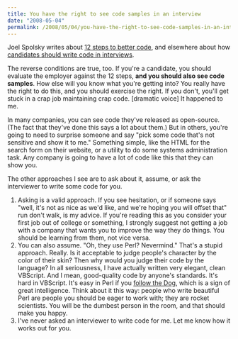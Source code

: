 ```yaml
---
title: You have the right to see code samples in an interview
date: "2008-05-04"
permalink: /2008/05/04/you-have-the-right-to-see-code-samples-in-an-interview/
---
```

Joel Spolsky writes about [12 steps to better code][1], and elsewhere about how [candidates should write code in interviews][2].

The reverse conditions are true, too. If you're a candidate, you should evaluate the employer against the 12 steps, **and you should also see code samples**. How else will you know what you're getting into? You really have the right to do this, and you should exercise the right. If you don't, you'll get stuck in a crap job maintaining crap code. [dramatic voice] It happened to me.

In many companies, you can see code they've released as open-source. (The fact that they've done this says a lot about them.) But in others, you're going to need to surprise someone and say "pick some code that's not sensitive and show it to me." Something simple, like the HTML for the search form on their website, or a utility to do some systems administration task. Any company is going to have a lot of code like this that they can show you.

The other approaches I see are to ask about it, assume, or ask the interviewer to write some code for you.

1.  Asking is a valid approach. If you see hesitation, or if someone says "well, it's not as nice as we'd like, and we're hoping you will offset that" run don't walk, is my advice. If you're reading this as you consider your first job out of college or something, I strongly suggest not getting a job with a company that wants you to improve the way they do things. You should be learning from them, not vice versa.
2.  You can also assume. "Oh, they use Perl? Nevermind." That's a stupid approach. Really. Is it acceptable to judge people's character by the color of their skin? Then why would you judge their code by the language? In all seriousness, I have actually written very elegant, clean VBScript. And I mean, good-quality code by anyone's standards. It's hard in VBScript. It's easy in Perl if you [follow the Dog][3], which is a sign of great intelligence. Think about it this way: people who write beautiful Perl are people you should be eager to work with; they are rocket scientists. You will be the dumbest person in the room, and that should make you happy.
3.  I've never asked an interviewer to write code for me. Let me know how it works out for you.

 [1]: http://www.joelonsoftware.com/articles/fog0000000043.html
 [2]: http://www.joelonsoftware.com/articles/GuerrillaInterviewing3.html
 [3]: http://www.xaprb.com/blog/2008/04/01/review-of-perl-best-practices/
